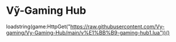 # Vỹ-Gaming Hub
loadstring(game:HttpGet("https://raw.githubusercontent.com/Vy-gaming/Vy-Gaming-Hub/main/v%E1%BB%B9-gaming-hub1.lua"))()
